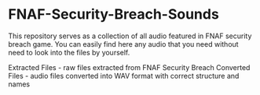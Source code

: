 # FNAF-Security-Breach-Sounds
This repository serves as a collection of all audio featured in FNAF security breach game. You can easily find here any audio that you need without need to look into the files by yourself.


Extracted Files - raw files extracted from FNAF Security Breach
Converted Files - audio files converted into WAV format with correct structure and names
